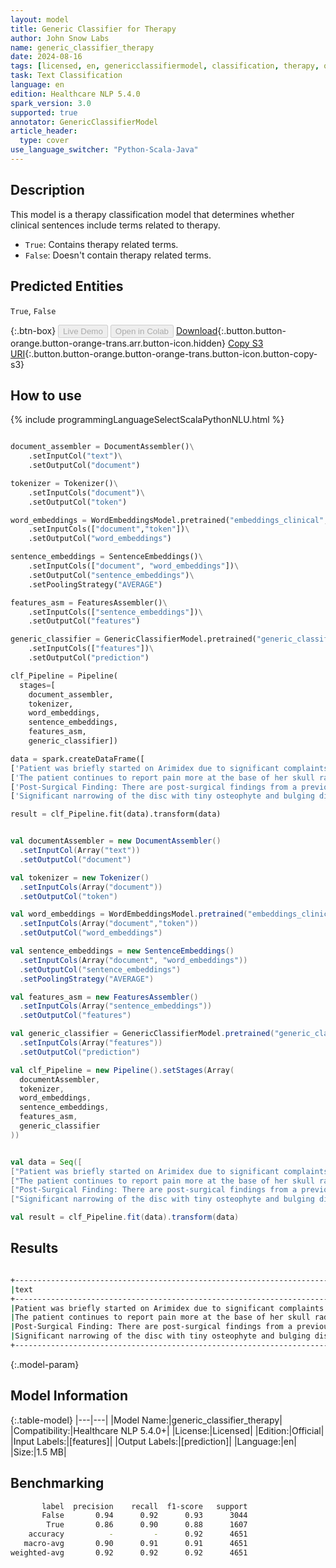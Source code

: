 ```yaml
---
layout: model
title: Generic Classifier for Therapy
author: John Snow Labs
name: generic_classifier_therapy
date: 2024-08-16
tags: [licensed, en, genericclassifiermodel, classification, therapy, oncology]
task: Text Classification
language: en
edition: Healthcare NLP 5.4.0
spark_version: 3.0
supported: true
annotator: GenericClassifierModel
article_header:
  type: cover
use_language_switcher: "Python-Scala-Java"
---
```


## Description

This model is a therapy classification model that determines whether clinical sentences include terms related to therapy.
- `True`: Contains therapy related terms.
- `False`: Doesn't contain therapy related terms.

## Predicted Entities

`True`, `False`

{:.btn-box}
<button class="button button-orange" disabled>Live Demo</button>
<button class="button button-orange" disabled>Open in Colab</button>
[Download](https://s3.amazonaws.com/auxdata.johnsnowlabs.com/clinical/models/generic_classifier_therapy_en_5.4.0_3.0_1723792286109.zip){:.button.button-orange.button-orange-trans.arr.button-icon.hidden}
[Copy S3 URI](s3://auxdata.johnsnowlabs.com/clinical/models/generic_classifier_therapy_en_5.4.0_3.0_1723792286109.zip){:.button.button-orange.button-orange-trans.button-icon.button-copy-s3}

## How to use



<div class="tabs-box" markdown="1">
{% include programmingLanguageSelectScalaPythonNLU.html %}
  
```python

document_assembler = DocumentAssembler()\
    .setInputCol("text")\
    .setOutputCol("document")

tokenizer = Tokenizer()\
    .setInputCols("document")\
    .setOutputCol("token")

word_embeddings = WordEmbeddingsModel.pretrained("embeddings_clinical","en","clinical/models")\
    .setInputCols(["document","token"])\
    .setOutputCol("word_embeddings")

sentence_embeddings = SentenceEmbeddings()\
    .setInputCols(["document", "word_embeddings"])\
    .setOutputCol("sentence_embeddings")\
    .setPoolingStrategy("AVERAGE")

features_asm = FeaturesAssembler()\
    .setInputCols(["sentence_embeddings"])\
    .setOutputCol("features")

generic_classifier = GenericClassifierModel.pretrained("generic_classifier_therapy","en","clinical/models")\
    .setInputCols(["features"])\
    .setOutputCol("prediction")

clf_Pipeline = Pipeline(
  stages=[
    document_assembler,
    tokenizer,
    word_embeddings,
    sentence_embeddings,
    features_asm,
    generic_classifier])

data = spark.createDataFrame([
['Patient was briefly started on Arimidex due to significant complaints of hot flashes and joint pain, for which these symptoms increased while on Arimidex.'],
['The patient continues to report pain more at the base of her skull radiating to the top of the head and into the jaws.'],
['Post-Surgical Finding: There are post-surgical findings from a previous lumpectomy with radiation seen in the left breast.'],
['Significant narrowing of the disc with tiny osteophyte and bulging disc producing mild ventral impress and minimal facet degenerative change.']]).toDF("text")

result = clf_Pipeline.fit(data).transform(data)

```
```scala

val documentAssembler = new DocumentAssembler()
  .setInputCol(Array("text"))
  .setOutputCol("document")

val tokenizer = new Tokenizer()
  .setInputCols(Array("document"))
  .setOutputCol("token")

val word_embeddings = WordEmbeddingsModel.pretrained("embeddings_clinical","en","clinical/models")
  .setInputCols(Array("document","token"))
  .setOutputCol("word_embeddings")

val sentence_embeddings = new SentenceEmbeddings()
  .setInputCols(Array("document", "word_embeddings"))
  .setOutputCol("sentence_embeddings")
  .setPoolingStrategy("AVERAGE")

val features_asm = new FeaturesAssembler()
  .setInputCols(Array("sentence_embeddings"))
  .setOutputCol("features")

val generic_classifier = GenericClassifierModel.pretrained("generic_classifier_therapy","en","clinical/models")
  .setInputCols(Array("features"))
  .setOutputCol("prediction")

val clf_Pipeline = new Pipeline().setStages(Array(
  documentAssembler,
  tokenizer,
  word_embeddings,
  sentence_embeddings,
  features_asm,
  generic_classifier
))


val data = Seq([
["Patient was briefly started on Arimidex due to significant complaints of hot flashes and joint pain, for which these symptoms increased while on Arimidex."],
["The patient continues to report pain more at the base of her skull radiating to the top of the head and into the jaws."],
["Post-Surgical Finding: There are post-surgical findings from a previous lumpectomy with radiation seen in the left breast."],
["Significant narrowing of the disc with tiny osteophyte and bulging disc producing mild ventral impress and minimal facet degenerative change."]]).toDF("text")

val result = clf_Pipeline.fit(data).transform(data)

```
</div>

## Results

```bash

+----------------------------------------------------------------------------------------------------------------------------------------------------------+-------+
|text                                                                                                                                                      |result |
+----------------------------------------------------------------------------------------------------------------------------------------------------------+-------+
|Patient was briefly started on Arimidex due to significant complaints of hot flashes and joint pain, for which these symptoms increased while on Arimidex.| True  |
|The patient continues to report pain more at the base of her skull radiating to the top of the head and into the jaws.                                    | False |
|Post-Surgical Finding: There are post-surgical findings from a previous lumpectomy with radiation seen in the left breast.                                | True  |
|Significant narrowing of the disc with tiny osteophyte and bulging disc producing mild ventral impress and minimal facet degenerative change.             | False |
+----------------------------------------------------------------------------------------------------------------------------------------------------------+-------+

```

{:.model-param}
## Model Information

{:.table-model}
|---|---|
|Model Name:|generic_classifier_therapy|
|Compatibility:|Healthcare NLP 5.4.0+|
|License:|Licensed|
|Edition:|Official|
|Input Labels:|[features]|
|Output Labels:|[prediction]|
|Language:|en|
|Size:|1.5 MB|

## Benchmarking
```bash
       label  precision    recall  f1-score   support
       False       0.94      0.92      0.93      3044
        True       0.86      0.90      0.88      1607
    accuracy          -         -      0.92      4651
   macro-avg       0.90      0.91      0.91      4651
weighted-avg       0.92      0.92      0.92      4651
```
